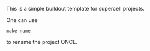 This is a simple buildout template for supercell projects.

One can use

    make name

to rename the project ONCE.
